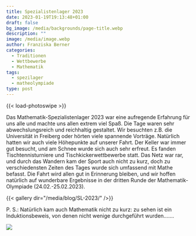 ```yaml
---
title: Spezialistenlager 2023
date: 2023-01-19T19:13:48+01:00
draft: false
bg_image: /media/backgrounds/page-title.webp
description: ""
image: /media/image.webp
author: Franziska Berner
categories:
  - Traditionen
  - Wettbewerbe
  - Mathematik
tags:
  - spezilager
  - matheolympiade
type: post
---
```



{{< load-photoswipe >}}



Das Mathematik-Spezialistenlager 2023 war eine aufregende Erfahrung für uns alle und machte uns allen extrem viel Spaß. Die Tage waren sehr abwechslungsreich und reichhaltig gestaltet. Wir besuchten z.B. die Universität in Freiberg oder hörten viele spannende Vorträge. Natürlich hatten wir auch viele Höhepunkte auf unserer Fahrt. Der Keller war immer gut besucht, und am Schnee wurde sich auch sehr erfreut. Es fanden Tischtennisturniere und Tischkickerwettbewerbe statt. Das Netz war rar, und durch das Wandern kam der Sport auch nicht zu kurz, doch zu verschiedensten Zeiten des Tages wurde sich umfassend mit Mathe befasst. Die Fahrt wird allen gut in Erinnerung bleiben, und wir hoffen natürlich auf wunderbare Ergebnisse in der dritten Runde der Mathematik-Olympiade (24.02.-25.02.2023).



{{< gallery dir="/media/blog/SL-2023/" />}}



P. S.: Natürlich kam auch Mathematik nicht zu kurz: zu sehen ist ein Induktionsbeweis, von denen nicht wenige durchgeführt wurden…….

![](/media/blog/lagrida_latex_editor.png)
